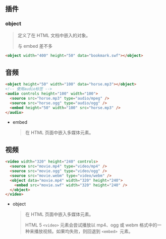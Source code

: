 <!--
title: 06-H5媒体
sort:
-->

## 插件

### object

> 定义了在 HTML 文档中嵌入的对象。
>
> 与 embed 差不多

```html
<object width="400" height="50" data="bookmark.swf"></object>
```

## 音频

```html
<object height="50" width="100" data="horse.mp3"></object>
<!-- 使用audio标签 -->
<audio controls height="100" width="100">
  <source src="horse.mp3" type="audio/mpeg" />
  <source src="horse.ogg" type="audio/ogg" />
  <embed height="50" width="100" src="horse.mp3" />
</audio>
```

- embed

  > 在 HTML 页面中嵌入多媒体元素。

## 视频

```html
<video width="320" height="240" controls>
  <source src="movie.mp4" type="video/mp4" />
  <source src="movie.ogg" type="video/ogg" />
  <source src="movie.webm" type="video/webm" />
  <object data="movie.mp4" width="320" height="240">
    <embed src="movie.swf" width="320" height="240" />
  </object>
</video>
```

- object

  > 在 HTML 页面中嵌入多媒体元素。
  >
  > HTML 5 `<video>` 元素会尝试播放以 mp4、ogg 或 webm 格式中的一种来播放视频。如果均失败，则回退到 `<embed> `元素。
